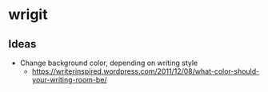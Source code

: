 # wrigit

## Ideas

- Change background color, depending on writing style
  - https://writerinspired.wordpress.com/2011/12/08/what-color-should-your-writing-room-be/
